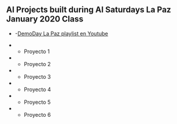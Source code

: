 ## AI Projects built during AI Saturdays La Paz January 2020 Class

+ -[DemoDay La Paz playlist en Youtube](https://www.youtube.com/watch?v=aLNCZW8XNzA&list=PLx92lolCOTdx-byjLBkjZh1-OoOmO3ynv)

+ - Proyecto 1

+ - Proyecto 2

+ - Proyecto 3

+ - Proyecto 4

+ - Proyecto 5

+ - Proyecto 6
